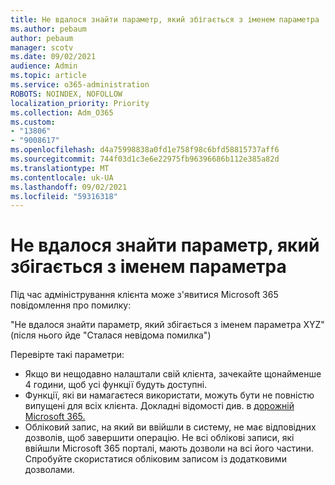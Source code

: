 ```yaml
---
title: Не вдалося знайти параметр, який збігається з іменем параметра
ms.author: pebaum
author: pebaum
manager: scotv
ms.date: 09/02/2021
audience: Admin
ms.topic: article
ms.service: o365-administration
ROBOTS: NOINDEX, NOFOLLOW
localization_priority: Priority
ms.collection: Adm_O365
ms.custom:
- "13806"
- "9008617"
ms.openlocfilehash: d4a75998838a0fd1e758f98c6bfd58815737aff6
ms.sourcegitcommit: 744f03d1c3e6e22975fb96396686b112e385a82d
ms.translationtype: MT
ms.contentlocale: uk-UA
ms.lasthandoff: 09/02/2021
ms.locfileid: "59316318"
---
```

# <a name="getting-a-parameter-cannot-be-found-that-matches-parameter-name-error"></a>Не вдалося знайти параметр, який збігається з іменем параметра

Під час адміністрування клієнта може з'явитися Microsoft 365 повідомлення про помилку:

"Не вдалося знайти параметр, який збігається з іменем параметра XYZ" (після нього йде "Сталася невідома помилка")

Перевірте такі параметри:

- Якщо ви нещодавно налаштали свій клієнта, зачекайте щонайменше 4 години, щоб усі функції будуть доступні.
- Функції, які ви намагаєтеся використати, можуть бути не повністю випущені для всіх клієнта. Докладні відомості див. в [дорожній Microsoft 365.](https://www.microsoft.com/microsoft-365/roadmap)
- Обліковий запис, на який ви ввійшли в систему, не має відповідних дозволів, щоб завершити операцію. Не всі облікові записи, які ввійшли Microsoft 365 порталі, мають дозволи на всі його частини. Спробуйте скористатися обліковим записом із додатковими дозволами.


